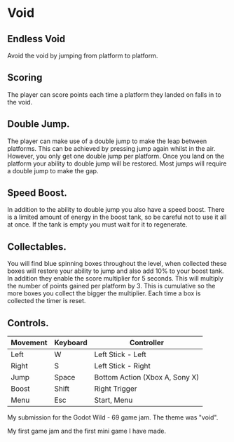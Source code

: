 # Void

## Endless Void
Avoid the void by jumping from platform to platform.

## Scoring
The player can score points each time a platform they landed on falls in to the void.

## Double Jump.
The player can make use of a double jump to make the leap between platforms. This can be achieved by pressing jump again whilst in the air. However, you only get one double jump per platform. Once you land on the platform your ability to double jump will be restored.  Most jumps will require a double jump to make the gap. 

## Speed Boost.
In addition to the ability to double jump you also have a speed boost. There is a limited amount of energy in the boost tank, so be careful not to use it all at once. If the tank is empty you must wait for it to regenerate.

## Collectables.
You will find blue spinning boxes throughout the level, when collected these boxes will restore your ability to jump and also add 10% to your boost tank. In addition they enable the score multiplier for 5 seconds. This will multiply the number of points gained per platform by 3. This is cumulative so the more boxes you collect the bigger the multiplier. Each time a box is collected the timer is reset.

## Controls.
Movement |	Keyboard | Controller |
---------|-----------|------------|
Left	   |   W       | Left Stick - Left
Right	   |   S	     | Left Stick - Right
Jump	   |   Space	 | Bottom Action (Xbox A, Sony X)
Boost	   |   Shift	 | Right Trigger
Menu	   |   Esc	   | Start, Menu

My submission for the Godot Wild - 69 game jam. The theme was "void".

My first game jam and the first mini game I have made.

